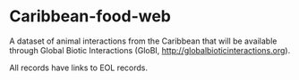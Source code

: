# Caribbean-food-web
A dataset of animal interactions from the Caribbean that will be available through Global Biotic Interactions (GloBI, http://globalbioticinteractions.org).

All records have links to EOL records.
